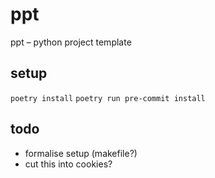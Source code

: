# ppt

ppt – python project template

## setup

`poetry install`
`poetry run pre-commit install`

## todo

- formalise setup (makefile?)
- cut this into cookies?
